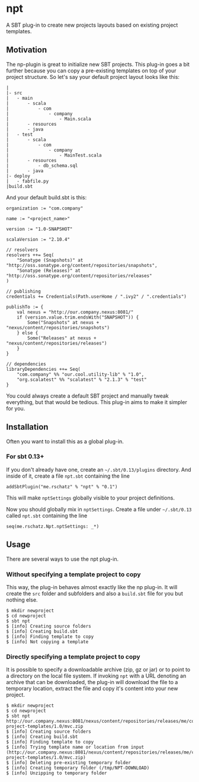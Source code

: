 # npt

A SBT plug-in to create new projects layouts based on existing project templates. 

## Motivation

The np-plugin is great to initialize new SBT projects. This plug-in goes a bit further because you can copy a pre-existing templates on top of your project structure. So let's say your default project layout looks like this:

    |
    |- src
	|	- main
	|		- scala
	|			- com
	|				- company
	|					- Main.scala
	|		- resources
	|		- java
	|	- test
	|		- scala
	|			- com
	|				- company
	|					- MainTest.scala
	|		- resources
	|			- db_schema.sql
	|		- java
	|- deploy
	|	- fabfile.py
	|build.sbt
	
And your default build.sbt is this:

    organization := "com.company"

    name := "<project_name>"

    version := "1.0-SNAPSHOT"

    scalaVersion := "2.10.4"
	
	// resolvers
    resolvers ++= Seq(
        "Sonatype (Snapshots)" at "http://oss.sonatype.org/content/repositories/snapshots",
        "Sonatype (Releases)" at "http://oss.sonatype.org/content/repositories/releases"
    )

    // publishing
    credentials += Credentials(Path.userHome / ".ivy2" / ".credentials")

	publishTo := {
        val nexus = "http://our.company.nexus:8081/"
        if (version.value.trim.endsWith("SNAPSHOT")) {
            Some("Snapshots" at nexus + "nexus/content/repositories/snapshots")
        } else {
            Some("Releases" at nexus + "nexus/content/repositories/releases")
        }
    }
	
	// dependencies
	libraryDependencies ++= Seq(
	    "com.company" %% "our.cool.utility-lib" % "1.0",
		"org.scalatest" %% "scalatest" % "2.1.3" % "test"
	}
	
You could always create a default SBT project and manually tweak everything, but that would be tedious. This plug-in aims to make it simpler for you.

## Installation

Often you want to install this as a global plug-in.

### For sbt 0.13+

If you don't already have one, create an `~/.sbt/0.13/plugins` directory. And inside of it, create a file `npt.sbt` containing the line

    addSbtPlugin("me.rschatz" % "npt" % "0.1")
    
This will make `nptSettings` globally visible to your project definitions.

Now you should globally mix in `nptSettings`. Create a file under `~/.sbt/0.13` called `npt.sbt` containing the line

    seq(me.rschatz.Npt.nptSettings: _*)
	
## Usage

There are several ways to use the npt plug-in.

### Without specifying a template project to copy

This way, the plug-in behaves almost exactly like the np plug-in. It will create the `src` folder and subfolders and also a `build.sbt` file for you but nothing else.

    $ mkdir newproject
	$ cd newproject
    $ sbt npt
    $ [info] Creating source folders
    $ [info] Creating build.sbt
    $ [info] Finding template to copy
    $ [info] Not copying a template

### Directly specifying a template project to copy

It is possible to specify a downloadable archive (zip, gz or jar) or to point to a directory on the local file system. If invoking `npt` with a URL denoting an archive that 
can be downloaded, the plug-in will download the file to a temporary location, extract the file and copy it's content into your new project.

    $ mkdir newproject
	$ cd newproject
    $ sbt npt http://our.company.nexus:8081/nexus/content/repositories/releases/me/company/sbt-project-templates/1.0/mvc.zip
    $ [info] Creating source folders
    $ [info] Creating build.sbt
    $ [info] Finding template to copy
    $ [info] Trying template name or location from input (http://our.company.nexus:8081/nexus/content/repositories/releases/me/company/sbt-project-templates/1.0/mvc.zip)
    $ [info] Deleting pre-existing temporary folder
    $ [info] Creating temporary folder (/tmp/NPT-DOWNLOAD)
    $ [info] Unzipping to temporary folder
